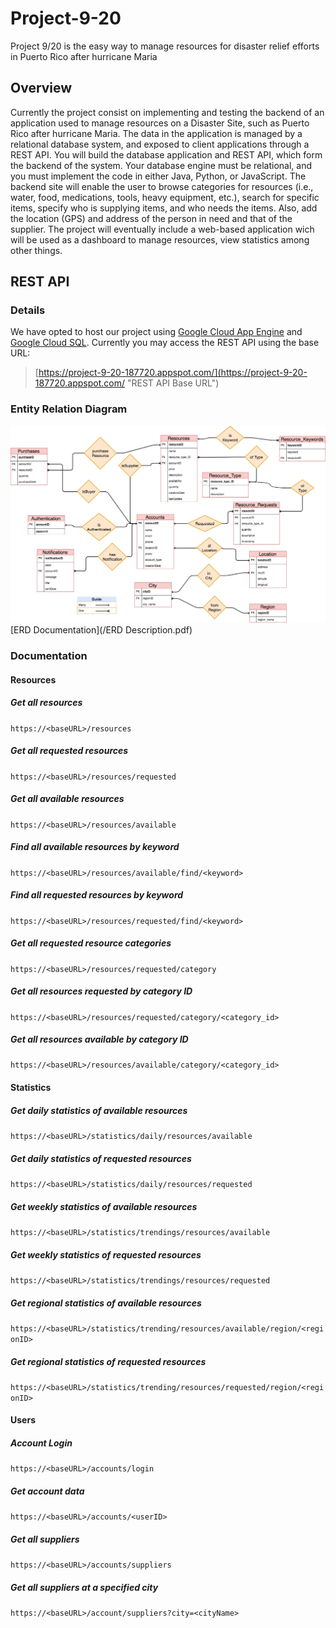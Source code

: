 # Project-9-20
Project 9/20 is the easy way to manage resources for disaster relief efforts in Puerto Rico after hurricane Maria
## Overview
Currently the project consist on implementing and testing the backend of an application used to manage resources on a Disaster Site, such as Puerto Rico after hurricane Maria. The data in the application is managed by a relational database system, and exposed to client applications through a REST API. You will build the database application and REST API, which form the backend of the system. Your database engine must be relational, and you must implement the code in either Java, Python, or JavaScript. The backend site will enable the user to browse categories for resources (i.e., water, food, medications, tools, heavy equipment, etc.), search for specific items, specify who is supplying items, and who needs the items. Also, add the location (GPS) and address of the person in need and that of the supplier. The project will eventually include a web-based application wich will be used as a dashboard to manage resources, view statistics among other things.

## REST API
### Details
We have opted to host our project using [Google Cloud App Engine](https://cloud.google.com/appengine/ "App Engine Homepage") and [Google Cloud SQL](https://cloud.google.com/sql/ "Cloud SQL Homepage"). Currently you may access the REST API using the base URL: 
>[https://project-9-20-187720.appspot.com/](https://project-9-20-187720.appspot.com/ "REST API Base URL")

### Entity Relation Diagram
![ERD](/ERD.png)
[ERD Documentation](/ERD Description.pdf)

### Documentation
#### Resources
##### Get all resources
`https://<baseURL>/resources`
##### Get all requested resources
`https://<baseURL>/resources/requested`
##### Get all available resources
`https://<baseURL>/resources/available`
##### Find all available resources by keyword
`https://<baseURL>/resources/available/find/<keyword>`
##### Find all requested resources by keyword
`https://<baseURL>/resources/requested/find/<keyword>`
##### Get all requested resource categories
`https://<baseURL>/resources/requested/category`
##### Get all resources requested by category ID
`https://<baseURL>/resources/requested/category/<category_id>`
##### Get all resources available by category ID
`https://<baseURL>/resources/available/category/<category_id>`

#### Statistics
##### Get daily statistics of available resources
`https://<baseURL>/statistics/daily/resources/available`
##### Get daily statistics of requested resources
`https://<baseURL>/statistics/daily/resources/requested`
##### Get weekly statistics of available resources
`https://<baseURL>/statistics/trendings/resources/available`
##### Get weekly statistics of requested resources
`https://<baseURL>/statistics/trendings/resources/requested`
##### Get regional statistics of available resources
`https://<baseURL>/statistics/trending/resources/available/region/<regionID>`
##### Get regional statistics of requested resources
`https://<baseURL>/statistics/trending/resources/requested/region/<regionID>`

#### Users
##### Account Login
`https://<baseURL>/accounts/login`
##### Get account data
`https://<baseURL>/accounts/<userID>`
##### Get all suppliers
`https://<baseURL>/accounts/suppliers`
##### Get all suppliers at a specified city
`https://<baseURL>/account/suppliers?city=<cityName>`
